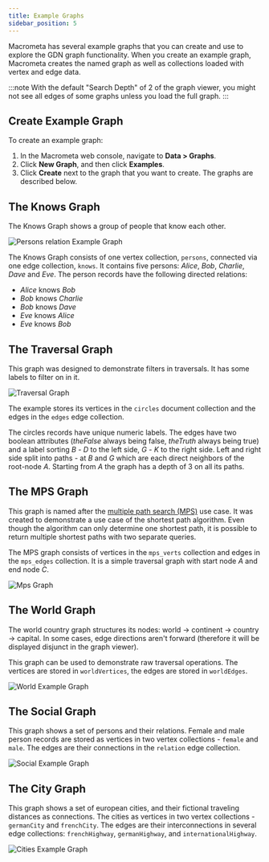 ```yaml
---
title: Example Graphs
sidebar_position: 5
---
```


Macrometa has several example graphs that you can create and use to explore the GDN graph functionality. When you create an example graph, Macrometa creates the named graph as well as collections loaded with vertex and edge data.

:::note
With the default "Search Depth" of 2 of the graph viewer, you might not see all edges of some graphs unless you load the full graph.
:::

## Create Example Graph

To create an example graph:

1. In the Macrometa web console, navigate to **Data > Graphs**.
2. Click **New Graph**, and then click **Examples**.
3. Click **Create** next to the graph that you want to create. The graphs are described below.

## The Knows Graph

The Knows Graph shows a group of people that know each other.

![Persons relation Example Graph](/img/graphs/knows_graph.png)

The Knows Graph consists of one vertex collection, `persons`, connected via one edge collection, `knows`.
It contains five persons: _Alice_, _Bob_, _Charlie_, _Dave_ and _Eve_.
The person records have the following directed relations:

- _Alice_ knows _Bob_
- _Bob_ knows _Charlie_
- _Bob_ knows _Dave_
- _Eve_ knows _Alice_
- _Eve_ knows _Bob_

## The Traversal Graph

This graph was designed to demonstrate filters in traversals. It has some labels to filter on in it.

![Traversal Graph](/img/graphs/traversal_graph.png)

The example stores its vertices in the `circles` document collection and the edges in the  `edges` edge collection.

The circles records have unique numeric labels. The edges have two boolean attributes (_theFalse_ always being false, _theTruth_ always being true) and a label sorting _B_ - _D_ to the left side, _G_ - _K_ to the right side. Left and right side split into paths - at _B_ and _G_ which are each direct neighbors of the root-node _A_. Starting from _A_ the graph has a depth of 3 on all its paths.

## The MPS Graph

This graph is named after the [multiple path search (MPS)](multiple-path-search-example) use case. It was created to demonstrate a use case of the shortest path algorithm. Even though the algorithm can only determine one shortest path, it is possible to return multiple shortest paths with two separate queries.

The MPS graph consists of vertices in the `mps_verts` collection and edges in the `mps_edges` collection. It is a simple traversal graph with start node _A_ and end node _C_.

![Mps Graph](/img/graphs/mps_graph.png)

## The World Graph

The world country graph structures its nodes: world → continent → country → capital. In some cases, edge directions aren't forward (therefore it will be displayed disjunct in the graph viewer).

This graph can be used to demonstrate raw traversal operations. The vertices are stored in `worldVertices`, the edges are stored in `worldEdges`.

![World Example Graph](/img/graphs/world-graph.png)

## The Social Graph

This graph shows a set of persons and their relations. Female and male person records are stored as vertices in two vertex collections - `female` and `male`. The edges are their connections in the `relation` edge collection.

![Social Example Graph](/img/graphs/social-graph.png)

## The City Graph

This graph shows a set of european cities, and their fictional traveling distances as connections. The cities as vertices in two vertex collections - `germanCity` and `frenchCity`. The edges are their interconnections in several edge collections: `frenchHighway`, `germanHighway`, and `internationalHighway`.

![Cities Example Graph](/img/graphs/cities_graph.png)

